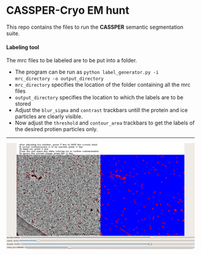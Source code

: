 # CASSPER-Cryo EM hunt

This repo contains the files to run the **CASSPER** semantic segmentation suite. 

#### Labeling tool

 The mrc files to be labeled are to be put into a folder.
* The program can be run as `python label_generator.py -i mrc_directory -o output_directory`
* `mrc_directory` specifies the location of the folder containing all the mrc files
* `output_directory` specifies the location to which the labels are to be stored
* Adjust the `blur_sigma` and `contrast` trackbars untill the protein and ice particles are clearly visible.
* Now adjust the `threshold` and `contour_area` trackbars to get the labels of the desired protien particles only.
----
![label generator](./image.png)
